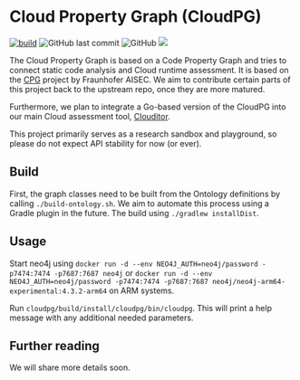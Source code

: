 # Cloud Property Graph (CloudPG)

[![build](https://github.com/clouditor/cloud-property-graph/actions/workflows/build.yml/badge.svg)](https://github.com/clouditor/cloud-property-graph/actions/workflows/build.yml)
![GitHub last commit](https://img.shields.io/github/last-commit/clouditor/cloud-property-graph)
![GitHub](https://img.shields.io/github/license/clouditor/cloud-property-graph)
[![](https://jitpack.io/v/clouditor/cloud-property-graph.svg)](https://jitpack.io/#clouditor/cloud-property-graph)


The Cloud Property Graph is based on a Code Property Graph and tries to connect static code analysis and Cloud runtime assessment. It is based on the [CPG](https://github.com/Fraunhofer-AISEC/cpg) project by Fraunhofer AISEC. We aim to contribute certain parts of this project back to the upstream repo, once they are more matured.

Furthermore, we plan to integrate a Go-based version of the CloudPG into our main Cloud assessment tool, [Clouditor](https://github.com/clouditor/clouditor).

This project primarily serves as a research sandbox and playground, so please do not expect API stability for now (or ever).

## Build

First, the graph classes need to be built from the Ontology definitions by calling `./build-ontology.sh`. We aim to automate this process using a Gradle plugin in the future. The build using `./gradlew installDist`.

## Usage
 
Start neo4j using `docker run -d --env NEO4J_AUTH=neo4j/password -p7474:7474 -p7687:7687 neo4j` or `docker run -d --env NEO4J_AUTH=neo4j/password -p7474:7474 -p7687:7687 neo4j/neo4j-arm64-experimental:4.3.2-arm64` on ARM systems. 

Run `cloudpg/build/install/cloudpg/bin/cloudpg`. This will print a help message with any additional needed parameters.

## Further reading

We will share more details soon.

